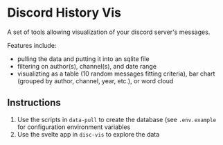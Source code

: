 # Discord History Vis
A set of tools allowing visualization of your discord server's messages.

Features include:
* pulling the data and putting it into an sqlite file
* filtering on author(s), channel(s), and date range
* visualizting as a table (10 random messages fitting criteria), bar chart (grouped by author, channel, year, etc.), or word cloud

## Instructions
1. Use the scripts in `data-pull` to create the database (see `.env.example` for configuration environment variables
2. Use the svelte app in `disc-vis` to explore the data
